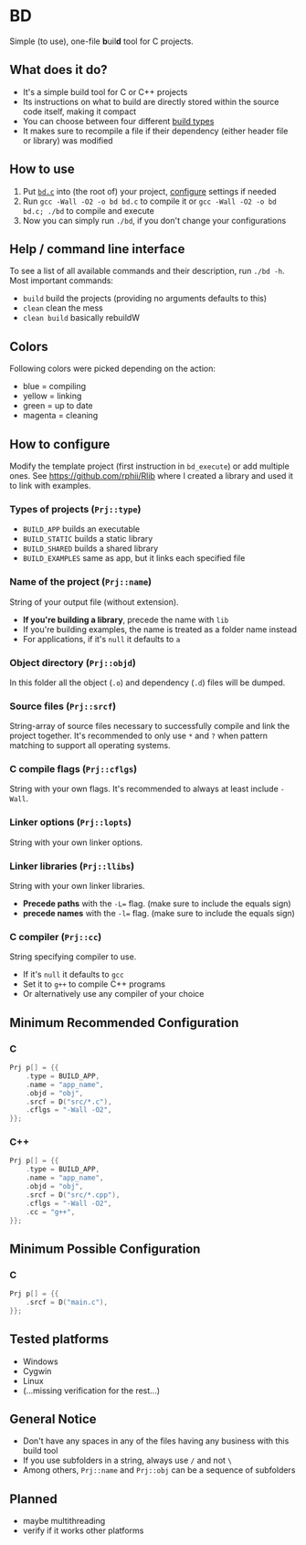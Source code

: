 # BD
Simple (to use), one-file **b**uil**d** tool for C projects.

## What does it do?
- It's a simple build tool for C or C++ projects
- Its instructions on what to build are directly stored within the source code itself, making it compact
- You can choose between four different [build types](#types-of-projects-prjtype)
- It makes sure to recompile a file if their dependency (either header file or library) was modified

## How to use
1. Put [`bd.c`](bd.c) into (the root of) your project, [configure](#how-to-configure) settings if needed
2. Run `gcc -Wall -O2 -o bd bd.c` to compile it or `gcc -Wall -O2 -o bd bd.c; ./bd` to compile and execute
3. Now you can simply run `./bd`, if you don't change your configurations

## Help / command line interface
To see a list of all available commands and their description, run `./bd -h`. Most important commands:
- `build` build the projects (providing no arguments defaults to this)
- `clean` clean the mess
- `clean build` basically rebuildW

## Colors
Following colors were picked depending on the action:
- blue = compiling
- yellow = linking
- green = up to date
- magenta = cleaning

## How to configure
Modify the template project (first instruction in `bd_execute`) or add multiple ones. See https://github.com/rphii/Rlib where I created a library and used it to link with examples.
### Types of projects (`Prj::type`)
- `BUILD_APP` builds an executable
- `BUILD_STATIC` builds a static library
- `BUILD_SHARED` builds a shared library
- `BUILD_EXAMPLES` same as app, but it links each specified file
### Name of the project (`Prj::name`)
String of your output file (without extension).
- **If you're building a library**, precede the name with `lib`
- If you're building examples, the name is treated as a folder name instead
- For applications, if it's `null` it defaults to `a`
### Object directory (`Prj::objd`)
In this folder all the object (`.o`) and dependency (`.d`) files will be dumped.
### Source files (`Prj::srcf`)
String-array of source files necessary to successfully compile and link the project together. It's recommended to only use `*` and `?` when pattern matching to support all operating systems.
### C compile flags (`Prj::cflgs`)
String with your own flags. It's recommended to always at least include `-Wall`.
### Linker options (`Prj::lopts`)
String with your own linker options.
### Linker libraries (`Prj::llibs`)
String with your own linker libraries.
- **Precede paths** with the `-L=` flag. (make sure to include the equals sign)
- **precede names** with the `-l=` flag. (make sure to include the equals sign)
### C compiler (`Prj::cc`)
String specifying compiler to use.
- If it's `null` it defaults to `gcc`
- Set it to `g++` to compile C++ programs
- Or alternatively use any compiler of your choice

## Minimum Recommended Configuration
### C
```c
Prj p[] = {{
    .type = BUILD_APP,
    .name = "app_name",
    .objd = "obj",
    .srcf = D("src/*.c"),
    .cflgs = "-Wall -O2",
}};
```
### C++
```c
Prj p[] = {{
    .type = BUILD_APP,
    .name = "app_name",
    .objd = "obj",
    .srcf = D("src/*.cpp"),
    .cflgs = "-Wall -O2",
    .cc = "g++",
}};
```

## Minimum Possible Configuration
### C
```c
Prj p[] = {{
    .srcf = D("main.c"),
}};
```

## Tested platforms
- Windows
- Cygwin
- Linux
- (...missing verification for the rest...)

## General Notice
- Don't have any spaces in any of the files having any business with this build tool
- If you use subfolders in a string, always use `/` and not `\`
- Among others, `Prj::name` and `Prj::obj` can be a sequence of subfolders

## Planned
- maybe multithreading
- verify if it works other platforms
